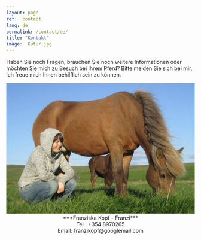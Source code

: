 ```yaml
---
layout: page
ref:  contact
lang: de
permalink: /contact/de/
title: "Kontakt"
image:  Kutur.jpg
---
```


Haben Sie noch Fragen, brauchen Sie noch weitere Informationen oder möchten Sie mich zu Besuch bei Ihrem Pferd? 
Bitte melden Sie sich bei mir, ich freue mich Ihnen behilflich sein zu können.
<center>
<a href="/images/Kutur.jpg" data-lightbox="Kutur" data-title="Kútur und ich">
  <img src="/images/Kutur_thumb.jpg" title="Kútur und ich">
</a>
</center>

<center>
***Franziska Kopf - Franzi***
</center>

<center>
Tel.: +354 8970265
</center>

<center>
Email: franzikopf@googlemail.com
</center>
